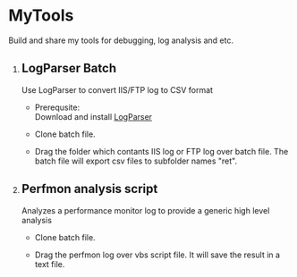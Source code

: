 # MyTools

Build and share my tools for debugging, log analysis and etc.

1. ## LogParser Batch

    Use LogParser to convert IIS/FTP log to CSV format

    - Prerequsite:  
      Download and install [LogParser](https://www.microsoft.com/en-us/download/details.aspx?id=24659)

    - Clone batch file.

    - Drag the folder which contants IIS log or FTP log over batch file. The batch file will export csv files to subfolder names "ret".

1. ## Perfmon analysis script

    Analyzes a performance monitor log to provide a generic high level analysis
    - Clone batch file.

    - Drag the perfmon log over vbs script file. It will save the result in a text file.